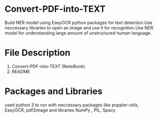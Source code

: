 # Convert-PDF-into-TEXT
Build NER model using EasyOCR python packages for text detection.Use neccessary libraries to open an image and use it for recognition.Use NER model for understanding large amount of unstructured human language.
# File Description 
  1. Convert-PDF-into-TEXT (NoteBook)
  2. README
# Packages and Libraries
used python 3 to run with neccessary packages like poppler-utils, EasyOCR, pdf2image and libraries NumPy , PIL, Spacy


